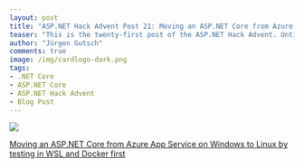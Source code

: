 ```yaml
---
layout: post
title: "ASP.NET Hack Advent Post 21: Moving an ASP.NET Core from Azure App Service on Windows to Linux by testing in WSL and Docker first"
teaser: "This is the twenty-first post of the ASP.NET Hack Advent. Until December 24th I'm going to post a link to a good community resource per day and a few lines about it."
author: "Jürgen Gutsch"
comments: true
image: /img/cardlogo-dark.png
tags: 
- .NET Core
- ASP.NET Core
- ASP.NET Hack Advent
- Blog Post
---
```


![]({{site.baseurl}}/img/advent/advent.jpg)





[Moving an ASP.NET Core from Azure App Service on Windows to Linux by testing in WSL and Docker first](https://www.hanselman.com/blog/MovingAnASPNETCoreFromAzureAppServiceOnWindowsToLinuxByTestingInWSLAndDockerFirst.aspx)





